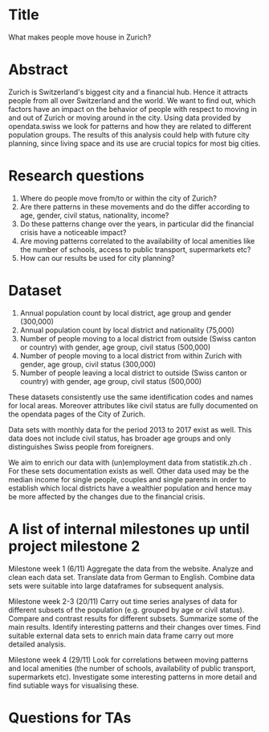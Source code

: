 # Title
What makes people move house in Zurich?
# Abstract
Zurich is Switzerland's biggest city and a financial hub. Hence it attracts people from all over Switzerland and the world. We want to find out, which factors have an impact on the behavior of people with respect to moving in and out of Zurich or moving around in the city. Using data provided by opendata.swiss we look for patterns and how they are related to different population groups. The results of this analysis could help with future city planning, since living space and its use are crucial topics for most big cities. 

# Research questions
1) Where do people move from/to or within the city of Zurich? 
2) Are there patterns in these movements and do the differ according to age, gender, civil status, nationality, income? 
3) Do these patterns change over the years, in particular did the financial crisis have a noticeable impact?
4) Are moving patterns correlated to the availability of local amenities like the number of schools, access to public transport, supermarkets etc? 
5) How can our results be used for city planning?


# Dataset
1) Annual population count by local district, age group and gender (300,000) 
2) Annual population count by local district and nationality (75,000) 
3) Number of people moving to a local district from outside (Swiss canton or country) with gender, age group, civil status (500,000) 
4) Number of people moving to a local district from within Zurich with gender, age group, civil status (300,000) 
5) Number of people leaving a local district to outside (Swiss canton or country) with gender, age group, civil status (500,000) 

These datasets consistently use the same identification codes and names for local areas. Moreover attributes like civil status are fully documented on the opendata pages of the City of Zurich. 
 
Data sets with monthly data for the period 2013 to 2017 exist as well. This data does not include civil status, has broader age groups and only distinguishes Swiss people from foreigners. 
 
We aim to enrich our data with (un)employment data from statistik.zh.ch . For these sets documentation exists as well. Other data used may be the median income for single people, couples and single parents in order to establish which local districts have a wealthier population and hence may be more affected by the changes due to the financial crisis.  

# A list of internal milestones up until project milestone 2
Milestone week 1 (6/11)
Aggregate the data from the website. Analyze and clean each data set. Translate data from German to English. Combine data sets were suitable into large dataframes for subsequent analysis.

Milestone week 2-3 (20/11)
Carry out time series analyses of data for different subsets of the population (e.g. grouped by age or civil status). Compare and contrast results for different subsets. Summarize some of the main results. 
Identify interesting patterns and their changes over times. Find suitable external data sets to enrich main data frame carry out more detailed analysis.

Milestone week 4 (29/11)
Look for correlations between moving patterns and local amenities (the number of schools, availability of public transport, supermarkets etc). Investigate some interesting patterns in more detail and find sutiable ways for visualising these. 

# Questions for TAs
